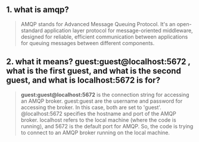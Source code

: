 ## 1. what is amqp?
> AMQP stands for Advanced Message Queuing Protocol. It's an open-standard application layer protocol for message-oriented middleware, designed for reliable, efficient communication between applications for queuing messages between different components.

## 2. what it means? guest:guest@localhost:5672 , what is the first guest, and what is the second guest, and what is localhost:5672 is for? 
> **guest:guest@localhost:5672** is the connection string for accessing an AMQP broker. guest:guest are the username and password for accessing the broker. In this case, both are set to 'guest'. @localhost:5672 specifies the hostname and port of the AMQP broker. localhost refers to the local machine (where the code is running), and 5672 is the default port for AMQP. So, the code is trying to connect to an AMQP broker running on the local machine.